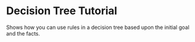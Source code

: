 # Decision Tree Tutorial

Shows how you can use rules in a decision tree based upon the initial goal and the facts.

